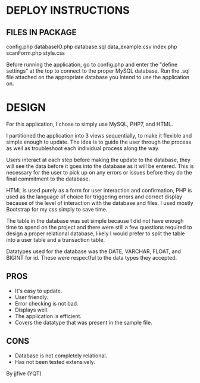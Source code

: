 DEPLOY INSTRUCTIONS
===================

FILES IN PACKAGE
----------------
config.php  databaseIO.php  database.sql  data_example.csv  index.php  scanForm.php  style.css

Before running the application, go to config.php and enter the "define settings" at the top to connect to the
proper MySQL database.  Run the .sql file attached on the appropriate database you intend to use the application
on.

DESIGN
======

For this application, I chose to simply use MySQL, PHP7, and HTML.

I partitioned the application into 3 views sequentially, to make it flexible and simple enough to update.  The idea
is to guide the user through the process as well as troubleshoot each individual process along the way.

Users interact at each step before making the update to the database, they will see the data before it goes into the database
as it will be entered.  This is necessary for the user to pick up on any errors or issues before they do the final
commitment to the database.

HTML is used purely as a form for user interaction and confirmation, PHP is used as the language of choice for triggering
errors and correct display because of the level of interaction with the database and files.  I used mostly Bootstrap
for my css simply to save time.

The table in the database was set simple because I did not have enough time to spend on the project and there
were still a few questions required to design a proper relational database, likely I would prefer to split
the table into a user table and a transaction table.

Datatypes used for the database was the DATE, VARCHAR, FLOAT, and BIGINT for id.  These were respectful to the data
types they accepted.

PROS
----

- It's easy to update.
- User friendly.
- Error checking is not bad.
- Displays well.
- The application is efficient.
- Covers the datatype that was present in the sample file.

CONS
----

- Database is not completely relational.
- Has not been tested extensively.



By jjfive (YQT)
